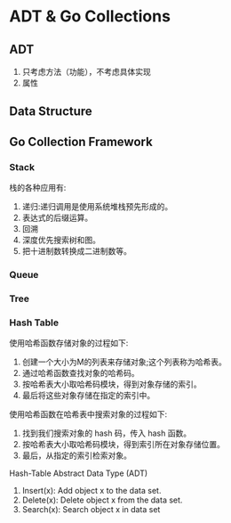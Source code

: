 # ADT & Go Collections

## ADT

1. 只考虑方法（功能），不考虑具体实现
2. 属性

## Data Structure

## Go Collection Framework

### Stack

栈的各种应用有:

1. 递归:递归调用是使用系统堆栈预先形成的。
2. 表达式的后缀运算。
3. 回溯
4. 深度优先搜索树和图。
5. 把十进制数转换成二进制数等。

### Queue

### Tree

### Hash Table

使用哈希函数存储对象的过程如下:

1. 创建一个大小为M的列表来存储对象;这个列表称为哈希表。
2. 通过哈希函数查找对象的哈希码。
3. 按哈希表大小取哈希码模块，得到对象存储的索引。
4. 最后将这些对象存储在指定的索引中。

使用哈希函数在哈希表中搜索对象的过程如下:

1. 找到我们搜索对象的 hash 码，传入 hash 函数。
2. 按哈希表大小取哈希码模块，得到索引所在对象存储位置。
3. 最后，从指定的索引检索对象。

Hash-Table Abstract Data Type (ADT)

1. Insert(x): Add object x to the data set.
2. Delete(x): Delete object x from the data set.
3. Search(x): Search object x in data set

